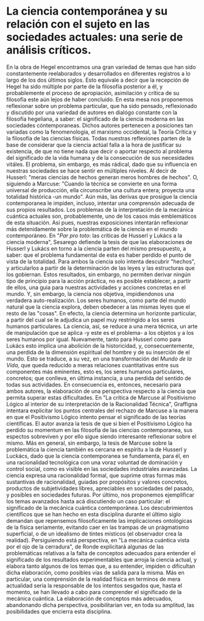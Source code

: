 # La ciencia contemporánea y su relación con el sujeto en las sociedades actuales: una serie de análisis críticos.

En la obra de Hegel encontramos una gran variedad de temas que han sido constantemente reelaborados y desarrollados en diferentes registros a lo largo de los dos últimos siglos. Esto equivale a decir que la recepción de Hegel ha sido múltiple por parte de la filosofía posterior a él, y probablemente el proceso de apropiación, asimilación y crítica de su filosofía este aún lejos de haber concluido. 
En esta mesa nos proponemos reflexionar sobre un problema particular, que ha sido pensado, reflexionado y discutido por una variedad de autores en dialógo constante con la filosofía hegeliana, a saber: el significado de la ciencia moderna en las sociedades cóntemporaneas. Dichos autores pertenecen a posiciones tan variadas como la fenomenología, el marxismo occidental, la Teoría Crítica y la filosofía de las ciencias físicas. 
Todas nuestras reflexiones parten de la base de considerar que la ciencia actúal falla a la hora de justificar su existencia, de que no tiene nada que decir o aportar respecto al problema del significado de la vida humana y de la consecución de sus necesidades vitáles. El problema, sin embargo, es más rádical, dado que su influencia en nuestras sociedades se hace sentir en múltiples niveles. Al decir de Husserl: "meras ciencias de hechos generan meros hombres de hechos". O, siguiendo a Marcuse: "Cuando la técnica se convierte en una forma universal de producción, ella circunscribe una cultura entera; proyecta una totalidad histórica -un mundo". Aún más, las derivas que prosigue la ciencia contemporanea le impiden, incluso, intentar una comprensón adecuada de sus propios resultados. Los problemas de la interpretación de la mecánica cuántica actuales son, probablemente, uno de los casos más emblemáticos de esta situación.
Así pues, nuestras exposiciones intentarán reflexionar más detenidamente sobre la problemática de la ciencia en el mundo contemporáneo. En "_Par pro toto_: las críticas de Husserl y Lukács a la ciencia moderna", Sesarego defiende la tesis de que las elaboraciones de Husserl y Lukács en torno a la ciencia parten del mismo presupuesto, a saber: que el problema fundamental de esta es haber perdido el punto de vista de la totalidad. Para ambos la ciencia solo intenta descubrir "hechos", y articularlos a partir de la determinación de las leyes y las estructuras que los gobiernan. Estos resultados, sin embargo, no permiten derivar ningún tipo de principio para la acción práctica, no es posible establecer, a partir de ellos, una guia para nuestras actividades y acciones concretas en el mundo. Y, sin embargo, la ciencia nos objetiva, impidiendonos una verdadera auto-realización. Los seres humanos, como parte del mundo natural que la ciencia explora, deben obedecer a las mismas leyes que el resto de las "cosas". En efecto, la ciencia determina un horizonte particular, a partir del cual se le adjudica un papel muy restringido a los seres humanos particulares. La ciencia, así, se reduce a una mera técnica, un arte de manipulación que se aplica -y este es el problema- a los objetos y a los seres humanos por igual. Nuevamente, tanto para Husserl como para Lukács esto implica una abolición de la historicidad, y, consecuentemente, una perdida de la dimensión espíritual del hombre y de su inserción de el mundo. Esto se traduce, a su vez, en una transformación del _Mundo de la Vida_, que queda reducido a meras relaciones cuantitativas entre sus componentes más eminentes, esto es, los seres humanos particulares, concretos; que conlleva, en última instancia, a una perdida del sentido de todas sus actividades. En consecuencia es, entonces, necesario para ambos autores, la elaboración de una perspectiva respecto a la ciencia que permita superar estas dificultades. 
En "La crítica de Marcuse al Positivismo Lógico al interior de su interpretación de la Racionalidad Técnica", Graffigna intentara explicitar los puntos centrales del rechazo de Marcuse a la manera en que el Positivismo Lógico intento pensar el significado de las teorías científicas. El autor avanza la tesis de que si bien el Positivismo Lógico ha perdido su momentum en las filosofía de las ciencias contemporanea, sus espectos sobreviven y por ello sigue siendo interesante reflexionar sobre el mismo. Más en general, sin embargo, la tesis de Marcuse sobre la problemática la ciencia también es cercana en espíritu a la de Husserl y Luckács, dado que la ciencia contemporanea se fundamenta, para él, en una racionalidad tecnológica con una voraz voluntad de dominación y control social, como es visible en las sociedades industriales avanzadas. La ciencia expresa una racionalidad formal, que suprime otras formas más sustantivas de racionalidad, guiadas por propósitos y valores concretos, productos de subjetividades libres, apreciables en sociedades del pasado, y posibles en sociedades futuras. 
Por último, nos proponemos ejemplificar los temas avanzados hasta acá discutiendo un caso particular: el significado de la mecánica cuántica contemporánea. Los descubrimientos científicos que se han hecho en esta disciplina durante el último siglo demandan que repensemos filosoficamente las implicaciones ontológicas de la física seriamente, evitando caer en las trampas de un prágmatismo superficial, o de un idealismo de tintes místicos (el observador crea la realidad). Persiguiendo está perspectiva, en "La mecánica cuántica vista por el ojo de la cerradura", de Ronde explicitará algunas de las problemáticas relativas a la falta de conceptos adecuados para entender el significado de los resultados experimentables que arroja la ciencia actual, y elabora tanto algunos de los temas que, a su entender, impiden o dificultan dicha elaboración, como posibles vías de salida para la misma. Más en particular, una comprensión de la realidad física en terminos de mera actualidad seria la responsable de los intentos sesgados que, hasta el momento, se han llevado a cabo para comprender el significado de la mecánica cuántica. La elaboración de conceptos más adecuados, abandonando dicha perspectiva, posibilitarian ver, en toda su amplitud, las posibilidades que encierra esta disciplina. 